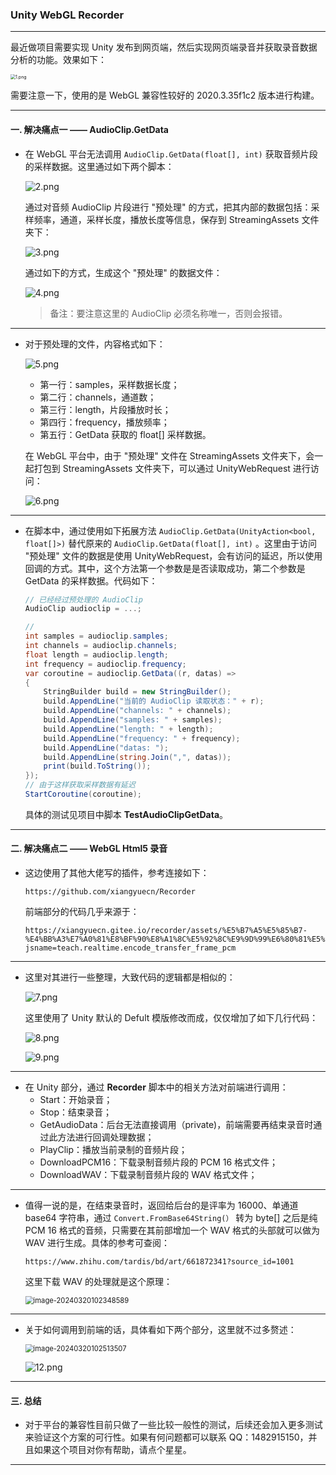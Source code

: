 ### Unity WebGL Recorder

----



最近做项目需要实现 Unity 发布到网页端，然后实现网页端录音并获取录音数据分析的功能。效果如下：

<img src="Pictures/1.png" alt="1.png" style="zoom: 50%;" />

需要注意一下，使用的是 WebGL 兼容性较好的 2020.3.35f1c2 版本进行构建。

----





#### 一. 解决痛点一 —— AudioClip.GetData

- 在 WebGL 平台无法调用 `AudioClip.GetData(float[], int)` 获取音频片段的采样数据。这里通过如下两个脚本：

  ![2.png](Pictures/2.png)

  通过对音频 AudioClip 片段进行 "预处理" 的方式，把其内部的数据包括：采样频率，通道，采样长度，播放长度等信息，保存到 StreamingAssets 文件夹下：

  ![3.png](Pictures/3.png)

  通过如下的方式，生成这个 "预处理" 的数据文件：

  ![4.png](Pictures/4.png)

  > 备注：要注意这里的 AudioClip 必须名称唯一，否则会报错。

----

- 对于预处理的文件，内容格式如下：

  ![5.png](Pictures/5.png)

  - 第一行：samples，采样数据长度；
  - 第二行：channels，通道数；
  - 第三行：length，片段播放时长；
  - 第四行：frequency，播放频率；
  - 第五行：GetData 获取的 float[] 采样数据。

  在 WebGL 平台中，由于 "预处理" 文件在 StreamingAssets 文件夹下，会一起打包到 StreamingAssets 文件夹下，可以通过 UnityWebRequest 进行访问：

  ![6.png](Pictures/6.png)

---

- 在脚本中，通过使用如下拓展方法 `AudioClip.GetData(UnityAction<bool, float[]>)` 替代原来的 `AudioClip.GetData(float[], int)` 。这里由于访问 "预处理" 文件的数据是使用 UnityWebRequest，会有访问的延迟，所以使用回调的方式。其中，这个方法第一个参数是是否读取成功，第二个参数是 GetData 的采样数据。代码如下：

  ``` C#
  // 已经经过预处理的 AudioClip
  AudioClip audioclip = ...;
  
  // 
  int samples = audioclip.samples;
  int channels = audioclip.channels;
  float length = audioclip.length;
  int frequency = audioclip.frequency;
  var coroutine = audioclip.GetData((r, datas) =>
  {
      StringBuilder build = new StringBuilder();
      build.AppendLine("当前的 AudioClip 读取状态：" + r);
      build.AppendLine("channels: " + channels);
      build.AppendLine("samples: " + samples);
      build.AppendLine("length: " + length);
      build.AppendLine("frequency: " + frequency);
      build.AppendLine("datas: ");
      build.AppendLine(string.Join(",", datas));
      print(build.ToString());
  });
  // 由于这样获取采样数据有延迟
  StartCoroutine(coroutine);
  ```

  具体的测试见项目中脚本 **TestAudioClipGetData**。

---





#### 二. 解决痛点二 —— WebGL Html5 录音

- 这边使用了其他大佬写的插件，参考连接如下：

  ``` reference
  https://github.com/xiangyuecn/Recorder
  ```

  前端部分的代码几乎来源于：

  ``` reference
  https://xiangyuecn.gitee.io/recorder/assets/%E5%B7%A5%E5%85%B7-%E4%BB%A3%E7%A0%81%E8%BF%90%E8%A1%8C%E5%92%8C%E9%9D%99%E6%80%81%E5%88%86%E5%8F%91Runtime.html?jsname=teach.realtime.encode_transfer_frame_pcm
  ```

---

- 这里对其进行一些整理，大致代码的逻辑都是相似的：

  ![7.png](Pictures/7.png)

  这里使用了 Unity 默认的 Defult 模版修改而成，仅仅增加了如下几行代码：

  ![8.png](Pictures/8.png)

  ![9.png](Pictures/9.png)

---

- 在 Unity 部分，通过 **Recorder** 脚本中的相关方法对前端进行调用：
  - Start：开始录音；
  - Stop：结束录音；
  - GetAudioData：后台无法直接调用（private)，前端需要再结束录音时通过此方法进行回调处理数据；
  - PlayClip：播放当前录制的音频片段；
  - DownloadPCM16：下载录制音频片段的 PCM 16 格式文件；
  - DownloadWAV：下载录制音频片段的 WAV 格式文件；

---

- 值得一说的是，在结束录音时，返回给后台的是评率为 16000、单通道 base64 字符串，通过 `Convert.FromBase64String(）` 转为 byte[] 之后是纯 PCM 16 格式的音频，只需要在其前部增加一个 WAV 格式的头部就可以做为 WAV 进行生成。具体的参考可查阅：

  ``` http
  https://www.zhihu.com/tardis/bd/art/661872341?source_id=1001
  ```

  这里下载 WAV 的处理就是这个原理：

  <img src="Pictures/10.png" alt="image-20240320102348589" style="zoom:80%;" />

----

- 关于如何调用到前端的话，具体看如下两个部分，这里就不过多赘述：

  <img src="Pictures/11.png" alt="image-20240320102513507" style="zoom:80%;" />

  ![12.png](Pictures/12.png)

---





#### 三. 总结

- 对于平台的兼容性目前只做了一些比较一般性的测试，后续还会加入更多测试来验证这个方案的可行性。如果有何问题都可以联系 QQ：1482915150，并且如果这个项目对你有帮助，请点个星星。

---

